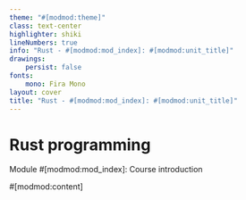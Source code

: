 ```yaml
---
theme: "#[modmod:theme]"
class: text-center
highlighter: shiki
lineNumbers: true
info: "Rust - #[modmod:mod_index]: #[modmod:unit_title]"
drawings:
    persist: false
fonts:
    mono: Fira Mono
layout: cover
title: "Rust - #[modmod:mod_index]: #[modmod:unit_title]"
---
```


# Rust programming

Module #[modmod:mod_index]: Course introduction

#[modmod:content]
